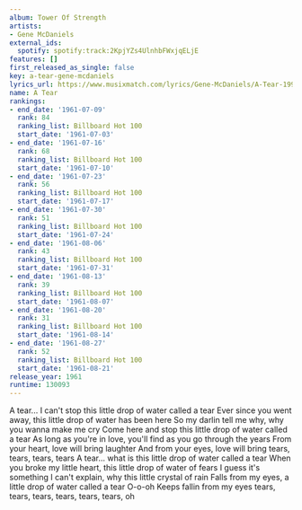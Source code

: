 ```yaml
---
album: Tower Of Strength
artists:
- Gene McDaniels
external_ids:
  spotify: spotify:track:2KpjYZs4UlnhbFWxjqELjE
features: []
first_released_as_single: false
key: a-tear-gene-mcdaniels
lyrics_url: https://www.musixmatch.com/lyrics/Gene-McDaniels/A-Tear-1995-Digital-Remaster
name: A Tear
rankings:
- end_date: '1961-07-09'
  rank: 84
  ranking_list: Billboard Hot 100
  start_date: '1961-07-03'
- end_date: '1961-07-16'
  rank: 68
  ranking_list: Billboard Hot 100
  start_date: '1961-07-10'
- end_date: '1961-07-23'
  rank: 56
  ranking_list: Billboard Hot 100
  start_date: '1961-07-17'
- end_date: '1961-07-30'
  rank: 51
  ranking_list: Billboard Hot 100
  start_date: '1961-07-24'
- end_date: '1961-08-06'
  rank: 43
  ranking_list: Billboard Hot 100
  start_date: '1961-07-31'
- end_date: '1961-08-13'
  rank: 39
  ranking_list: Billboard Hot 100
  start_date: '1961-08-07'
- end_date: '1961-08-20'
  rank: 31
  ranking_list: Billboard Hot 100
  start_date: '1961-08-14'
- end_date: '1961-08-27'
  rank: 52
  ranking_list: Billboard Hot 100
  start_date: '1961-08-21'
release_year: 1961
runtime: 130093
---
```

A tear... I can't stop this little drop of water called a tear Ever since you went away, this little drop of water has been here
So my darlin tell me why, why you wanna make me cry
Come here and stop this little drop of water called a tear
As long as you're in love, you'll find as you go through the years
From your heart, love will bring laughter
And from your eyes, love will bring tears, tears, tears, tears
A tear... what is this little drop of water called a tear
When you broke my little heart, this little drop of water of fears
I guess it's something I can't explain, why this little crystal of rain
Falls from my eyes, a little drop of water called a tear
O-o-oh
Keeps fallin from my eyes tears, tears, tears, tears, tears, tears, oh
